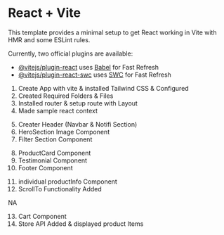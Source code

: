 # React + Vite

This template provides a minimal setup to get React working in Vite with HMR and some ESLint rules.

Currently, two official plugins are available:

-   [@vitejs/plugin-react](https://github.com/vitejs/vite-plugin-react/blob/main/packages/plugin-react/README.md) uses [Babel](https://babeljs.io/) for Fast Refresh
-   [@vitejs/plugin-react-swc](https://github.com/vitejs/vite-plugin-react-swc) uses [SWC](https://swc.rs/) for Fast Refresh

<!-- DAY 1 -->

1. Create App with vite & installed Tailwind CSS & Configured
2. Created Required Folders & Files
3. Installed router & setup route with Layout
4. Made sample react context

<!-- DAY 2 -->

5. Creater Header (Navbar & Notifi Section)
6. HeroSection Image Component
7. Filter Section Component

<!-- DAY 3 -->

8. ProductCard Component
9. Testimonial Component
10. Footer Component

<!-- DAY 4 -->

11. individual productInfo Component
12. ScrollTo Functionality Added

<!-- DAY 5 -->

NA

<!-- DAY 6 -->

13. Cart Component
14. Store API Added & displayed product Items
